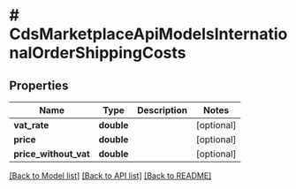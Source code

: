 # # CdsMarketplaceApiModelsInternationalOrderShippingCosts

## Properties

Name | Type | Description | Notes
------------ | ------------- | ------------- | -------------
**vat_rate** | **double** |  | [optional]
**price** | **double** |  | [optional]
**price_without_vat** | **double** |  | [optional]

[[Back to Model list]](../../README.md#models) [[Back to API list]](../../README.md#endpoints) [[Back to README]](../../README.md)
